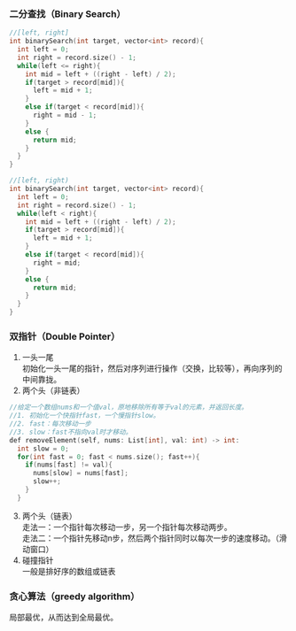 ### 二分查找（Binary Search）
```C++
//[left, right]
int binarySearch(int target, vector<int> record){
  int left = 0;
  int right = record.size() - 1;
  while(left <= right){
    int mid = left + ((right - left) / 2);
    if(target > record[mid]){
      left = mid + 1;
    }
    else if(target < record[mid]){
      right = mid - 1;
    }
    else {
      return mid;
    }
  }
}

//[left, right)
int binarySearch(int target, vector<int> record){
  int left = 0;
  int right = record.size() - 1;
  while(left < right){
    int mid = left + ((right - left) / 2);
    if(target > record[mid]){
      left = mid + 1;
    }
    else if(target < record[mid]){
      right = mid;
    }
    else {
      return mid;
    }
  }
}
```
### 双指针（Double Pointer）
1. 一头一尾  
   初始化一头一尾的指针，然后对序列进行操作（交换，比较等），再向序列的中间靠拢。
2. 两个头（非链表）
  ```C++
  //给定一个数组nums和一个值val，原地移除所有等于val的元素，并返回长度。
  //1. 初始化一个快指针fast，一个慢指针slow。
  //2. fast：每次移动一步
  //3. slow：fast不指向val时才移动。
  def removeElement(self, nums: List[int], val: int) -> int:
    int slow = 0;
    for(int fast = 0; fast < nums.size(); fast++){
      if(nums[fast] != val){
        nums[slow] = nums[fast];
        slow++;
      }
    }
  ```
3. 两个头（链表）  
   走法一：一个指针每次移动一步，另一个指针每次移动两步。  
   走法二：一个指针先移动n步，然后两个指针同时以每次一步的速度移动。（滑动窗口）
4. 碰撞指针  
   一般是排好序的数组或链表
### 贪心算法（greedy algorithm）
局部最优，从而达到全局最优。
